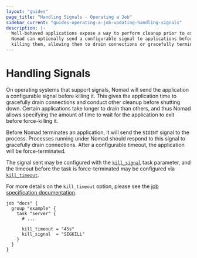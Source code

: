 ```yaml
---
layout: "guides"
page_title: "Handling Signals - Operating a Job"
sidebar_current: "guides-operating-a-job-updating-handling-signals"
description: |-
  Well-behaved applications expose a way to perform cleanup prior to exiting.
  Nomad can optionally send a configurable signal to applications before
  killing them, allowing them to drain connections or gracefully terminate.
---
```


# Handling Signals

On operating systems that support signals, Nomad will send the application a
configurable signal before killing it. This gives the application time to
gracefully drain connections and conduct other cleanup before shutting down.
Certain applications take longer to drain than others, and thus Nomad allows
specifying the amount of time to wait for the application to exit before
force-killing it.

Before Nomad terminates an application, it will send the `SIGINT` signal to the
process. Processes running under Nomad should respond to this signal to
gracefully drain connections. After a configurable timeout, the application
will be force-terminated.

The signal sent may be configured with the [`kill_signal`][kill_signal] task
parameter, and the timeout before the task is force-terminated may be
configured via [`kill_timeout`][kill_timeout].

For more details on the `kill_timeout` option, please see the
[job specification documentation]().

```hcl
job "docs" {
  group "example" {
    task "server" {
      # ...

      kill_timeout = "45s"
      kill_signal  = "SIGKILL"
    }
  }
}
```

[kill_signal]: /docs/job-specification/task.html#kill_signal
[kill_timeout]: /docs/job-specification/task.html#kill_timeout
